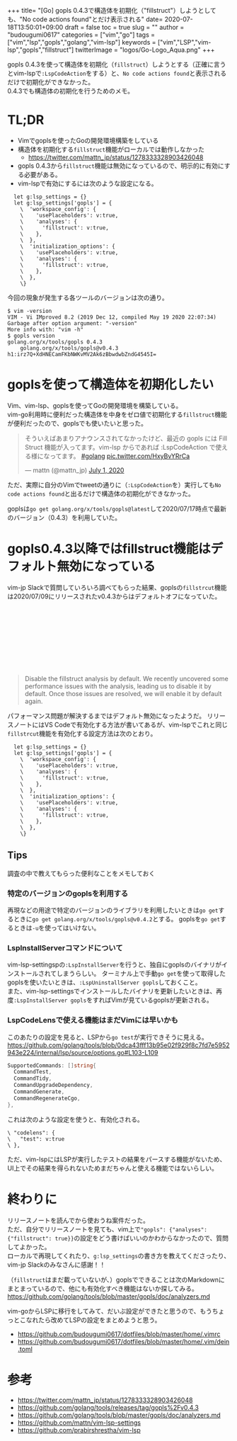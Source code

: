 +++
title= "[Go] gopls 0.4.3で構造体を初期化（\"fillstruct\"）しようとしても、\"No code actions found\"とだけ表示される"
date= 2020-07-18T13:50:01+09:00
draft = false
toc = true
slug = ""
author = "budougumi0617"
categories = ["vim","go"]
tags = ["vim","lsp","gopls","golang","vim-lsp"]
keywords = ["vim","LSP","vim-lsp","gopls","fillstruct"]
twitterImage = "logos/Go-Logo_Aqua.png"
+++

gopls 0.4.3を使って構造体を初期化（`fillstruct`）しようとする（正確に言うとvim-lspで`:LspCodeAction`をする）と、`No code actions found`と表示されるだけで初期化ができなかった。  
0.4.3でも構造体の初期化を行うためのメモ。


<!--more-->

# TL;DR
- Vimでgoplsを使ったGoの開発環境構築をしている
- 構造体を初期化する`fillstruct`機能がローカルでは動作しなかった
    - https://twitter.com/mattn_jp/status/1278333328903426048
- gopls 0.4.3から`fillstruct`機能は無効になっているので、明示的に有効にする必要がある。
- vim-lspで有効にするには次のような設定になる。

```vimrc
  let g:lsp_settings = {}
  let g:lsp_settings['gopls'] = {
    \  'workspace_config': {
    \    'usePlaceholders': v:true,
    \    'analyses': {
    \      'fillstruct': v:true,
    \    },
    \  },
    \  'initialization_options': {
    \    'usePlaceholders': v:true,
    \    'analyses': {
    \      'fillstruct': v:true,
    \    },
    \  },
    \}
```

今回の現象が発生する各ツールのバージョンは次の通り。

```
$ vim -version
VIM - Vi IMproved 8.2 (2019 Dec 12, compiled May 19 2020 22:07:34)
Garbage after option argument: "-version"
More info with: "vim -h"
$ gopls version
golang.org/x/tools/gopls 0.4.3
    golang.org/x/tools/gopls@v0.4.3 h1:irz7Q+XdHNECamFKbNWKvMV2Ak6zBbwdwbZndG4545I=
```


# goplsを使って構造体を初期化したい
Vim、vim-lsp、goplsを使ってGoの開発環境を構築している。  
vim-go利用時に便利だった構造体を中身をゼロ値で初期化する`fillstruct`機能が便利だったので、goplsでも使いたいと思った。

<blockquote class="twitter-tweet"><p lang="ja" dir="ltr">そういえばあまりアナウンスされてなかったけど、最近の gopls には Fill Struct 機能が入ってます。vim-lsp からであれば :LspCodeAction で使える様になってます。 <a href="https://twitter.com/hashtag/golang?src=hash&amp;ref_src=twsrc%5Etfw">#golang</a> <a href="https://t.co/HxyBvYRrCa">pic.twitter.com/HxyBvYRrCa</a></p>&mdash; mattn (@mattn_jp) <a href="https://twitter.com/mattn_jp/status/1278333328903426048?ref_src=twsrc%5Etfw">July 1, 2020</a></blockquote> <script async src="https://platform.twitter.com/widgets.js" charset="utf-8"></script>

ただ、実際に自分のVimでtweetの通りに（`:LspCodeAction`を）実行しても`No code actions found`と出るだけで構造体の初期化ができなかった。

goplsは`go get golang.org/x/tools/gopls@latest`して2020/07/17時点で最新のバージョン（0.4.3）を利用していた。

# gopls0.4.3以降ではfillstruct機能はデフォルト無効になっている
vim-jp Slackで質問していろいろ調べてもらった結果、goplsの`fillstrcut`機能は2020/07/09にリリースされたv0.4.3からはデフォルトオフになっていた。

<div class="iframely-embed"><div class="iframely-responsive" style="height: 140px; padding-bottom: 0;"><a href="https://github.com/golang/tools/releases/tag/gopls%252Fv0.4.3" data-iframely-url="//cdn.iframe.ly/CALRbZC"></a></div></div><script async src="//cdn.iframe.ly/embed.js" charset="utf-8"></script>

> Disable the fillstruct analysis by default.
> We recently uncovered some performance issues with the analysis, leading us to disable it by default.
> Once those issues are resolved, we will enable it by default again.

パフォーマンス問題が解決するまではデフォルト無効になったようだ。
リリースノートにはVS Codeで有効化する方法が書いてあるが、vim-lspでこれと同じ`fillstrcut`機能を有効化する設定方法は次のとおり。

```vimrc
  let g:lsp_settings = {}
  let g:lsp_settings['gopls'] = {
    \  'workspace_config': {
    \    'usePlaceholders': v:true,
    \    'analyses': {
    \      'fillstruct': v:true,
    \    },
    \  },
    \  'initialization_options': {
    \    'usePlaceholders': v:true,
    \    'analyses': {
    \      'fillstruct': v:true,
    \    },
    \  },
    \}
```

## Tips
調査の中で教えてもらった便利なことをメモしておく
### 特定のバージョンのgoplsを利用する
再現などの用途で特定のバージョンのライブラリを利用したいときは`go get`するときに`go get golang.org/x/tools/gopls@v0.4.2`とする。
goplsを`go get`するときは`-u`を使ってはいけない。

### LspInstallServerコマンドについて
vim-lsp-settingspの`:LspInstallServer`を行うと、独自にgoplsのバイナリがインストールされてしまうらしい。
ターミナル上で手動`go get`を使って取得したgoplsを使いたいときは、`:LspUninstallServer gopls`しておくこと。  
また、vim-lsp-settingsでインストールしたバイナリを更新したいときは、再度`:LspInstallServer gopls`をすればVimが見ているgoplsが更新される。

### LspCodeLensで使える機能はまだVimには早いかも
このあたりの設定を見ると、LSPから`go test`が実行できそうに見える。
https://github.com/golang/tools/blob/0dca43fff13b95e02f929f8c7fd7e5952943e224/internal/lsp/source/options.go#L103-L109

```go
SupportedCommands: []string{
  CommandTest,
  CommandTidy,
  CommandUpgradeDependency,
  CommandGenerate,
  CommandRegenerateCgo,
},
```

これは次のような設定を使うと、有効化される。
```vimrc
\ "codelens": {
\   "test": v:true
\ },
```
ただ、vim-lspにはLSPが実行したテストの結果をパースする機能がないため、UI上でその結果を得られないためまだちゃんと使える機能ではないらしい。


# 終わりに
リリースノートを読んでから使おうね案件だった。  
ただ、自分でリリースノートを見ても、vim上で`"gopls": {"analyses": {"fillstruct": true}}`の設定をどう書けばいいのかわからなかったので、質問してよかった。  
ローカルで再現してくれたり、`g:lsp_settings`の書き方を教えてくださったり、vim-jp Slackのみなさんに感謝！！

（`fillstruct`はまだ載っていないが、）goplsでできることは次のMarkdownにまとまっているので、他にも有効化すべき機能はないか探してみる。
https://github.com/golang/tools/blob/master/gopls/doc/analyzers.md

vim-goからLSPに移行をしてみて、だいぶ設定ができたと思うので、もうちょっとこなれたら改めてLSPの設定をまとめようと思う。
- https://github.com/budougumi0617/dotfiles/blob/master/home/.vimrc
- https://github.com/budougumi0617/dotfiles/blob/master/home/.vim/dein.toml

# 参考
- https://twitter.com/mattn_jp/status/1278333328903426048
- https://github.com/golang/tools/releases/tag/gopls%2Fv0.4.3
- https://github.com/golang/tools/blob/master/gopls/doc/analyzers.md
- https://github.com/mattn/vim-lsp-settings
- https://github.com/prabirshrestha/vim-lsp